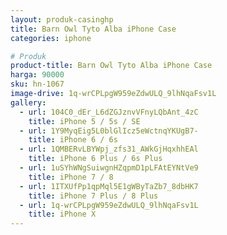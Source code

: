 ```yaml
---
layout: produk-casinghp
title: Barn Owl Tyto Alba iPhone Case
categories: iphone

# Produk
product-title: Barn Owl Tyto Alba iPhone Case
harga: 90000
sku: hn-1067
image-drive: 1q-wrCPLpgW959eZdwULQ_9lhNqaFsv1L
gallery:
  - url: 104C0_dEr_L6dZGJznvVFnyLQbAnt_4zC
    title: iPhone 5 / 5s / SE
  - url: 1Y9MyqEig5L0blGlIcz5eWctnqYKUgB7-
    title: iPhone 6 / 6s
  - url: 1QMBERvLBYWpj_zfs31_AWkGjHqxhhEAl
    title: iPhone 6 Plus / 6s Plus
  - url: 1uSYhWNgSuiwgnHZqpmD1pLFAtEYNtVe9
    title: iPhone 7 / 8
  - url: 1ITXUfPp1qpMql5E1gWByTaZb7_8dbHK7
    title: iPhone 7 Plus / 8 Plus
  - url: 1q-wrCPLpgW959eZdwULQ_9lhNqaFsv1L
    title: iPhone X
---
```

